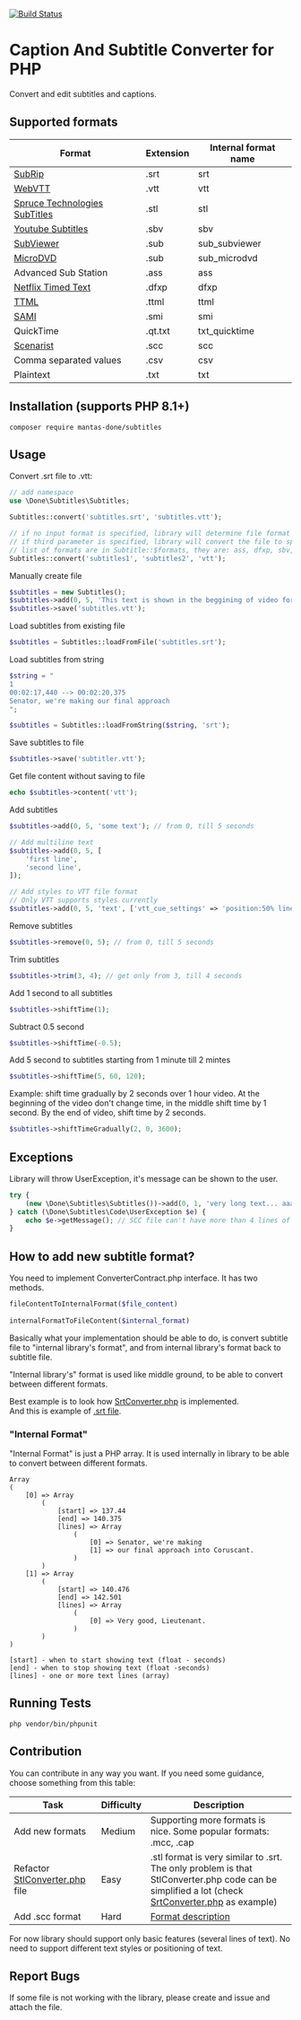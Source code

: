 [![Build Status](https://scrutinizer-ci.com/g/mantas-done/subtitles/badges/build.png?b=master)](https://scrutinizer-ci.com/g/mantas-done/subtitles/build-status/master)

# Caption And Subtitle Converter for PHP

Convert and edit subtitles and captions.

## Supported formats

| Format | Extension | Internal format name |
| --- | --- | --- |
| [SubRip](https://en.wikipedia.org/wiki/SubRip#SubRip_text_file_format) | .srt | srt |
| [WebVTT](https://en.wikipedia.org/wiki/WebVTT) | .vtt | vtt |
| [Spruce Technologies SubTitles](https://pastebin.com/ykGM9qjZ) | .stl | stl |
| [Youtube Subtitles](https://webdev-il.blogspot.lt/2010/01/sbv-file-format-for-youtube-subtitles.html) | .sbv | sbv |
| [SubViewer](https://wiki.videolan.org/SubViewer) | .sub | sub_subviewer |
| [MicroDVD](https://en.wikipedia.org/wiki/MicroDVD) | .sub | sub_microdvd |
| Advanced Sub Station | .ass | ass |
| [Netflix Timed Text](https://en.wikipedia.org/wiki/Timed_Text_Markup_Language) | .dfxp | dfxp |
| [TTML](https://en.wikipedia.org/wiki/Timed_Text_Markup_Language) | .ttml | ttml |
| [SAMI](https://en.wikipedia.org/wiki/SAMI) | .smi | smi |
| QuickTime | .qt.txt | txt_quicktime |
| [Scenarist](http://www.theneitherworld.com/mcpoodle/SCC_TOOLS/DOCS/SCC_FORMAT.HTML) | .scc | scc |
| Comma separated values | .csv | csv |
| Plaintext | .txt | txt |

## Installation (supports PHP 8.1+)
```
composer require mantas-done/subtitles
```

## Usage
Convert .srt file to .vtt:
```php
// add namespace
use \Done\Subtitles\Subtitles;

Subtitles::convert('subtitles.srt', 'subtitles.vtt');
```

```php
// if no input format is specified, library will determine file format by its content
// if third parameter is specified, library will convert the file to specified format.
// list of formats are in Subtitle::$formats, they are: ass, dfxp, sbv, srt, stl, sub, ttml, txt_quicktime, vtt 
Subtitles::convert('subtitles1', 'subtitles2', 'vtt'); 
```

Manually create file
```php
$subtitles = new Subtitles();
$subtitles->add(0, 5, 'This text is shown in the beggining of video for 5 seconds');
$subtitles->save('subtitles.vtt');
```

Load subtitles from existing file
```php
$subtitles = Subtitles::loadFromFile('subtitles.srt');
```

Load subtitles from string
```php
$string = "
1
00:02:17,440 --> 00:02:20,375
Senator, we're making our final approach
";  

$subtitles = Subtitles::loadFromString($string, 'srt');
```

Save subtitles to file
```php
$subtitles->save('subtitler.vtt');
```

Get file content without saving to file
```php
echo $subtitles->content('vtt');
```

Add subtitles
```php
$subtitles->add(0, 5, 'some text'); // from 0, till 5 seconds  

// Add multiline text
$subtitles->add(0, 5, [
    'first line',
    'second line',
]);

// Add styles to VTT file format
// Only VTT supports styles currently
$subtitles->add(0, 5, 'text', ['vtt_cue_settings' => 'position:50% line:15% align:middle']);
````

Remove subtitles
```php
$subtitles->remove(0, 5); // from 0, till 5 seconds
```

Trim subtitles
```php
$subtitles->trim(3, 4); // get only from 3, till 4 seconds
```

Add 1 second to all subtitles
```php
$subtitles->shiftTime(1);
```

Subtract 0.5 second
```php
$subtitles->shiftTime(-0.5);
```

Add 5 second to subtitles starting from 1 minute till 2 mintes 
```php
$subtitles->shiftTime(5, 60, 120);
```

Example: shift time gradually by 2 seconds over 1 hour video. At the beginning of the video don't change time, in the middle shift time by 1 second. By the end of video, shift time by 2 seconds.
```php
$subtitles->shiftTimeGradually(2, 0, 3600);
```

## Exceptions ##

Library will throw UserException, it's message can be shown to the user.
```php
try {
    (new \Done\Subtitles\Subtitles())->add(0, 1, 'very long text... aaaaaaaaaaaaaaaaaaaaaaaaaaaaaaaa aaaaaaaaaaaaaaaaaaaaaaaaaaaaaaaa aaaaaaaaaaaaaaaaaaaaaaaaaaaaaaaa aaaaaaaaaaaaaaaaaaaaaaaaaaaaaaaa')->content('scc');
} catch (\Done\Subtitles\Code\UserException $e) {
    echo $e->getMessage(); // SCC file can't have more than 4 lines of text each 32 characters long. This text is too long: <text from user file that triggered this error>
}
```

## How to add new subtitle format?

You need to implement ConverterContract.php interface. It has two methods.
```php
fileContentToInternalFormat($file_content)  
  
internalFormatToFileContent($internal_format)
```

Basically what your implementation should be able to do, is convert subtitle file to "internal library's format", and from internal library's format back to subtitle file.

"Internal library's" format is used like middle ground, to be able to convert between different formats.

Best example is to look how [SrtConverter.php](https://github.com/mantas783/subtitle-converter/blob/master/src/code/Converters/SrtConverter.php) is implemented.  
And this is example of [.srt file](https://github.com/mantas783/subtitle-converter/blob/master/tests/files/srt.srt).

### "Internal Format" 

"Internal Format" is just a PHP array. It is used internally in library to be able to convert between different formats.

```
Array
(
    [0] => Array
        (
            [start] => 137.44
            [end] => 140.375
            [lines] => Array
                (
                    [0] => Senator, we're making
                    [1] => our final approach into Coruscant.
                )
        )
    [1] => Array
        (
            [start] => 140.476
            [end] => 142.501
            [lines] => Array
                (
                    [0] => Very good, Lieutenant.
                )
        )
)
```
```
[start] - when to start showing text (float - seconds)
[end] - when to stop showing text (float -seconds)
[lines] - one or more text lines (array)
```

## Running Tests

```
php vendor/bin/phpunit
```

## Contribution

You can contribute in any way you want. If you need some guidance, choose something from this table:

| Task | Difficulty | Description |
| --- | --- | --- |
| Add new formats | Medium | Supporting more formats is nice. Some popular formats: .mcc, .cap |
| Refactor [StlConverter.php](https://github.com/mantas783/subtitle-converter/blob/master/src/code/Converters/StlConverter.php) file | Easy | .stl format is very similar to .srt. The only problem is that StlConverter.php code can be simplified a lot (check [SrtConverter.php](https://github.com/mantas783/subtitle-converter/blob/master/src/code/Converters/SrtConverter.php) as example) |
| Add .scc format | Hard | [Format description](http://www.theneitherworld.com/mcpoodle/SCC_TOOLS/DOCS/SCC_FORMAT.HTML) |

For now library should support only basic features (several lines of text). No need to support different text styles or positioning of text.

## Report Bugs

If some file is not working with the library, please create and issue and attach the file.
